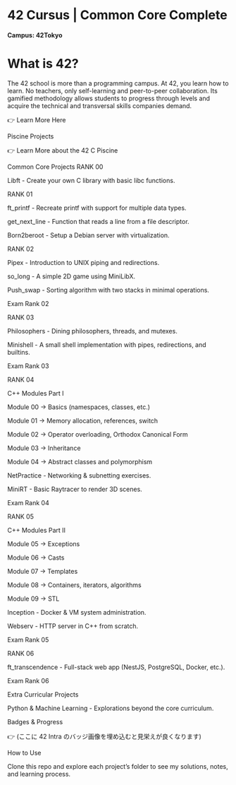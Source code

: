 # 42 Cursus | Common Core Complete

#### Campus: 42Tokyo

# What is 42?

The 42 school is more than a programming campus.
At 42, you learn how to learn. No teachers, only self-learning and peer-to-peer collaboration. Its gamified methodology allows students to progress through levels and acquire the technical and transversal skills companies demand.

👉 Learn More Here

Piscine Projects

👉 Learn More about the 42 C Piscine

Common Core Projects
RANK 00

Libft - Create your own C library with basic libc functions.

RANK 01

ft_printf - Recreate printf with support for multiple data types.

get_next_line - Function that reads a line from a file descriptor.

Born2beroot - Setup a Debian server with virtualization.

RANK 02

Pipex - Introduction to UNIX piping and redirections.

so_long - A simple 2D game using MiniLibX.

Push_swap - Sorting algorithm with two stacks in minimal operations.

Exam Rank 02

RANK 03

Philosophers - Dining philosophers, threads, and mutexes.

Minishell - A small shell implementation with pipes, redirections, and builtins.

Exam Rank 03

RANK 04

C++ Modules Part I

Module 00 → Basics (namespaces, classes, etc.)

Module 01 → Memory allocation, references, switch

Module 02 → Operator overloading, Orthodox Canonical Form

Module 03 → Inheritance

Module 04 → Abstract classes and polymorphism

NetPractice - Networking & subnetting exercises.

MiniRT - Basic Raytracer to render 3D scenes.

Exam Rank 04

RANK 05

C++ Modules Part II

Module 05 → Exceptions

Module 06 → Casts

Module 07 → Templates

Module 08 → Containers, iterators, algorithms

Module 09 → STL

Inception - Docker & VM system administration.

Webserv - HTTP server in C++ from scratch.

Exam Rank 05

RANK 06

ft_transcendence - Full-stack web app (NestJS, PostgreSQL, Docker, etc.).

Exam Rank 06

Extra Curricular Projects

Python & Machine Learning - Explorations beyond the core curriculum.

Badges & Progress

👉 (ここに 42 Intra のバッジ画像を埋め込むと見栄えが良くなります)

How to Use

Clone this repo and explore each project’s folder to see my solutions, notes, and learning process.